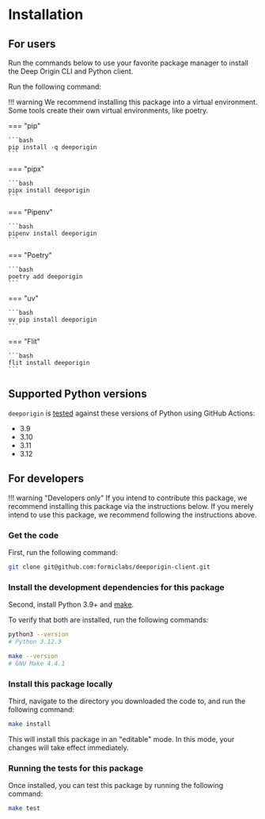 # Installation

## For users

Run the commands below to use your favorite package manager to install the Deep Origin CLI and Python client.

Run the following command:


!!! warning
    We recommend installing this package into a virtual environment. Some tools create their own virtual environments, like poetry.


=== "pip"

    ```bash
    pip install -q deeporigin
    ```

=== "pipx"

    ```bash
    pipx install deeporigin
    ```

=== "Pipenv"

    ```bash
    pipenv install deeporigin
    ```

=== "Poetry"

    ```bash
    poetry add deeporigin
    ```

=== "uv"

    ```bash
    uv pip install deeporigin
    ```



=== "Flit"

    ```bash
    flit install deeporigin
    ```

## Supported Python versions

`deeporigin` is [tested](https://github.com/formiclabs/deeporigin-client/actions/workflows/main.yml) against these versions of Python using GitHub Actions:

- 3.9
- 3.10
- 3.11
- 3.12

## For developers

!!! warning "Developers only"
    If you intend to contribute this package, we recommend installing this package via the instructions below. If you merely intend to use this package, we recommend following the instructions above.

### Get the code

First, run the following command:
```bash
git clone git@github.com:formiclabs/deeporigin-client.git
```

### Install the development dependencies for this package

Second, install Python 3.9+ and
[make](https://www.gnu.org/software/make//).

To verify that both are installed, run the following commands:

```bash
python3 --version
# Python 3.12.3

make --version
# GNU Make 4.4.1
```

### Install this package locally

Third, navigate to the directory you downloaded the code to, and run the following command:

```bash
make install
```

This will install this package in an "editable" mode. In this mode, your changes will take effect
immediately.

### Running the tests for this package

Once installed, you can test this package by running the following command:

```bash
make test
```

